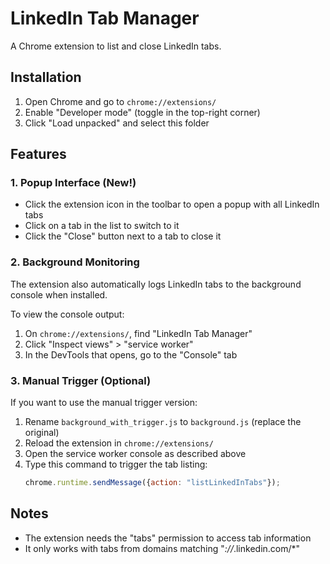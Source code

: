 # LinkedIn Tab Manager

A Chrome extension to list and close LinkedIn tabs.

## Installation

1. Open Chrome and go to `chrome://extensions/`
2. Enable "Developer mode" (toggle in the top-right corner)
3. Click "Load unpacked" and select this folder

## Features

### 1. Popup Interface (New!)
- Click the extension icon in the toolbar to open a popup with all LinkedIn tabs
- Click on a tab in the list to switch to it
- Click the "Close" button next to a tab to close it

### 2. Background Monitoring
The extension also automatically logs LinkedIn tabs to the background console when installed.

To view the console output:
1. On `chrome://extensions/`, find "LinkedIn Tab Manager"
2. Click "Inspect views" > "service worker"
3. In the DevTools that opens, go to the "Console" tab

### 3. Manual Trigger (Optional)
If you want to use the manual trigger version:
1. Rename `background_with_trigger.js` to `background.js` (replace the original)
2. Reload the extension in `chrome://extensions/`
3. Open the service worker console as described above
4. Type this command to trigger the tab listing:
   ```javascript
   chrome.runtime.sendMessage({action: "listLinkedInTabs"});
   ```

## Notes
- The extension needs the "tabs" permission to access tab information
- It only works with tabs from domains matching "*://*.linkedin.com/*" 
